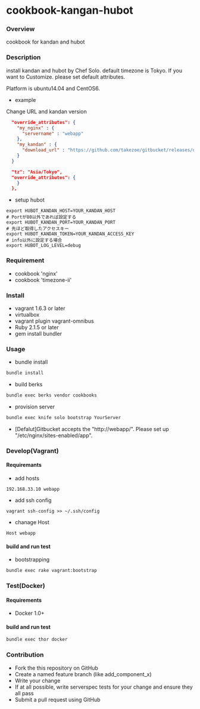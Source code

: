 cookbook-kangan-hubot
==================

### Overview

cookbook for kandan and hubot

### Description

install kandan and hubot by Chef Solo.
default timezone is Tokyo.
If you want to Customize. please set default attributes.

Platform is ubuntu14.04 and CentOS6.

* example

Change URL and kandan version

```roles/web.json
  "override_attributes": {
    "my_nginx" : {
      "servername" : "webapp"
    },
    "my_kandan" : {
      "download_url" : "https://github.com/takezoe/gitbucket/releases/download/2.7/gitbucket.war"
    }
  }
```

```roles/base.json
  "tz": "Asia/Tokyo",
  "override_attributes": {
    }
  },
```

* setup hubot
```
export HUBOT_KANDAN_HOST=YOUR_KANDAN_HOST
# Portが80以外であれば設定する
export HUBOT_KANDAN_PORT=YOUR_KANDAN_PORT
# 先ほど取得したアクセスキー
export HUBOT_KANDAN_TOKEN=YOUR_KANDAN_ACCESS_KEY
# info以外に設定する場合
export HUBOT_LOG_LEVEL=debug

```


### Requirement

* cookbook 'nginx'
* cookbook 'timezone-ii'

### Install

* vagrant 1.6.3 or later
* virtualbox
* vagrant plugin vagrant-omnibus
* Ruby 2.1.5 or later
* gem install bundler

### Usage

* bundle install

```bash
bundle install
```

* build berks

```bash
bundle exec berks vendor cookbooks
```

* provision server

```bash
bundle exec knife solo bootstrap YourServer
```

* [Defalut]Gitbucket accepts the "http://webapp/". Please set up "/etc/nginx/sites-enabled/app".

### Develop(Vagrant)

#### Requiremants

* add hosts

```hosts
192.168.33.10 webapp
```

* add ssh config

```config
vagrant ssh-config >> ~/.ssh/config
```

* chanage Host

```~/.ssh/config
Host webapp
```

#### build and run test

* bootstrapping

```bash
bundle exec rake vagrant:bootstrap
```

### Test(Docker)

#### Requirements

* Docker 1.0+

#### build and run test

```bash
bundle exec thor docker
```

### Contribution
- Fork the this repository on GitHub
- Create a named feature branch (like add_component_x)
- Write your change
- If at all possible, write serverspec tests for your change and ensure they all pass
- Submit a pull request using GitHub
